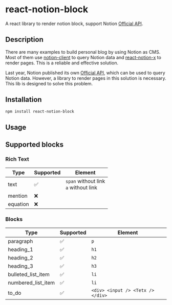 # react-notion-block
A react library to render notion block, support Notion [Official API](https://developers.notion.com/).

## Description

There are many examples to build personal blog by using Notion as CMS. Most of them use [notion-client](https://github.com/NotionX/react-notion-x/blob/master/packages/notion-client) to query Notion data and [react-notion-x](https://github.com/NotionX/react-notion-x) to render pages. This is a reliable and effective solution.

Last year, Notion published its own [Official API](https://developers.notion.com/), which can be used to query Notion data. However, a library to render pages in this solution is necessary. This lib is designed to solve this problem.

## Installation

```sh
npm install react-notion-block
```

## Usage

## Supported blocks

### Rich Text

| Type | Supported | Element |
| --------- | ------------- | ------------- |
| text	| ✅ | `span` without link <br/> `a` without link |
| mention	| ❌ | |
| equation	| ❌ | |

### Blocks

| Type | Supported | Element |
| --------- | ------------- | ------------- |
| paragraph	| ✅ | `p` |
| heading_1	| ✅ | `h1` |
| heading_2	| ✅ | `h2` |
| heading_3	| ✅ | `h3` |
| bulleted_list_item	| ✅ | `li` |
| numbered_list_item	| ✅ | `li` |
| to_do	| ✅ | `<div> <input /> <Tetx /> </div>` |
